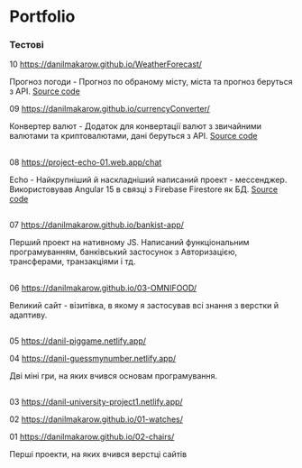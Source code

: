 # Portfolio

### Тестові

10  https://danilmakarow.github.io/WeatherForecast/

Прогноз погоди - Прогноз по обраному місту, міста та прогноз беруться з API.
<a href="https://github.com/danilmakarow/WeatherForecast/tree/master">Source code</a>


09 https://danilmakarow.github.io/currencyConverter/

Конвертер валют - Додаток для конвертації валют з звичайними валютами та криптовалютами, дані беруться з API.
<a href="https://github.com/danilmakarow/currencyConverter">Source code</a>

##


08 https://project-echo-01.web.app/chat

Echo - Найкрупніший й наскладніший написаний проект - мессенджер. Використовував Angular 15 в связці з Firebase Firestore як БД.
<a href="https://github.com/danilmakarow/echo">Source code</a>


##

07 https://danilmakarow.github.io/bankist-app/

Перший проект на нативному JS. Написаний функціональним програмуванням, банківський застосунок з Авторизацією, трансферами, транзакціями і тд.

##

06 https://danilmakarow.github.io/03-OMNIFOOD/ 

Великий сайт - візитівка, в якому я застосував всі знання з верстки й адаптиву.

##

05 https://danil-piggame.netlify.app/

04 https://danil-guessmynumber.netlify.app/ 

Дві міні гри, на яких вчився основам програмування.

##

03 https://danil-university-project1.netlify.app/ 

02 https://danilmakarow.github.io/01-watches/

01 https://danilmakarow.github.io/02-chairs/ 

Перші проекти, на яких вчився верстці сайтів
